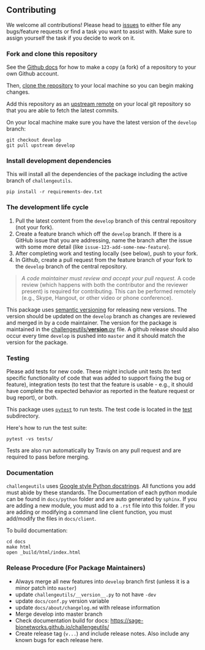 
## Contributing

We welcome all contributions!  Please head to [issues](https://github.com/Sage-Bionetworks/challengeutils/issues) to either file any bugs/feature requests or find a task you want to assist with.  Make sure to assign yourself the task if you decide to work on it.


### Fork and clone this repository

See the [Github docs](https://help.github.com/articles/fork-a-repo/) for how to make a copy (a fork) of a repository to your own Github account.

Then, [clone the repository](https://help.github.com/articles/cloning-a-repository/) to your local machine so you can begin making changes.

Add this repository as an [upstream remote](https://help.github.com/en/articles/configuring-a-remote-for-a-fork) on your local git repository so that you are able to fetch the latest commits.

On your local machine make sure you have the latest version of the `develop` branch:

```
git checkout develop
git pull upstream develop
```

### Install development dependencies
This will install all the dependencies of the package including the active branch of `challengeutils`.

```
pip install -r requirements-dev.txt
```

### The development life cycle

1. Pull the latest content from the `develop` branch of this central repository (not your fork).
1. Create a feature branch which off the `develop` branch. If there is a GitHub issue that you are addressing, name the branch after the issue with some more detail (like `issue-123-add-some-new-feature`).
1. After completing work and testing locally (see below), push to your fork.
1. In Github, create a pull request from the feature branch of your fork to the `develop` branch of the central repository.

> *A code maintainer must review and accept your pull request.* A code review (which happens with both the contributor and the reviewer present) is required for contributing. This can be performed remotely (e.g., Skype, Hangout, or other video or phone conference).

This package uses [semantic versioning](https://semver.org/) for releasing new versions. The version should be updated on the `develop` branch as changes are reviewed and merged in by a code maintainer. The version for the package is maintained in the [challengeutils/__version__.py](challengeutils/__version__.py) file.  A github release should also occur every time `develop` is pushed into `master` and it should match the version for the package.

### Testing

Please add tests for new code. These might include unit tests (to test specific functionality of code that was added to support fixing the bug or feature), integration tests (to test that the feature is usable - e.g., it should have complete the expected behavior as reported in the feature request or bug report), or both.

This package uses [`pytest`](https://pytest.org/en/latest/) to run tests. The test code is located in the [test](./test) subdirectory.

Here's how to run the test suite:

```
pytest -vs tests/
```

Tests are also run automatically by Travis on any pull request and are required to pass before merging.


### Documentation

`challengeutils` uses [Google style Python docstrings](https://sphinxcontrib-napoleon.readthedocs.io/en/latest/example_google.html).  All functions you add must abide by these standards.  The Documentation of each python module can be found in `docs/python` folder and are auto generated by `sphinx`.  If you are adding a new module, you must add to a `.rst` file into this folder.  If you are adding or modifying a command line client function, you must add/modify the files in `docs/client`.

To build documentation:

```
cd docs
make html
open _build/html/index.html
```

### Release Procedure (For Package Maintainers)

* Always merge all new features into `develop` branch first (unless it is a minor patch into `master`)
* update `challengeutils/__version__.py` to not have `-dev`
* update `docs/conf.py` version variable
* update `docs/about/changelog.md` with release information
* Merge develop into master branch
* Check documentation build for docs: https://sage-bionetworks.github.io/challengeutils/
* Create release tag (`v...`) and include release notes.  Also include any known bugs for each release here.
